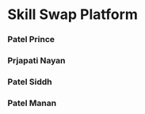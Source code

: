 <h1>Skill Swap Platform</h1>

<h3>Patel Prince</h3>
<h3>Prjapati Nayan</h3>
<h3>Patel Siddh</h3>
<h3>Patel Manan</h3>
